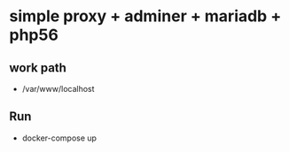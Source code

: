 # simple proxy + adminer + mariadb + php56

## work path 
  * /var/www/localhost

## Run
  * docker-compose up
